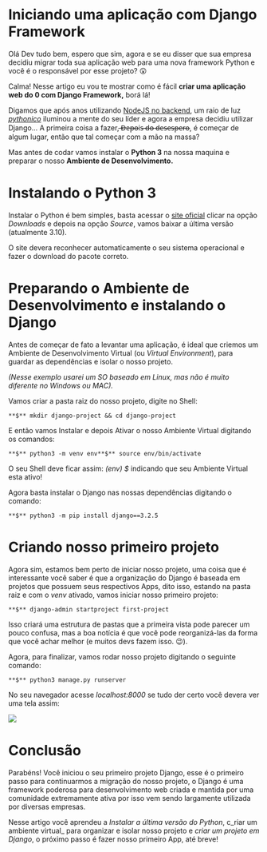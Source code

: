 Iniciando uma aplicação com Django Framework
============================================

Olá Dev tudo bem, espero que sim, agora e se eu disser que sua empresa decidiu migrar toda sua aplicação web para uma nova framework Python e você é o responsável por esse projeto? 😮

Calma! Nesse artigo eu vou te mostrar como é fácil **criar uma aplicação web do 0 com Django Framework,** borá lá!

Digamos que após anos utilizando [NodeJS no backend](https://medium.com/sequelize-a-solução-para-seus-relacionamentos-7d6756c81c17), um raio de luz [_pythonico_](https://stackoverflow.com/questions/25011078/what-does-pythonic-mean) iluminou a mente do seu líder e agora a empresa decidiu utilizar Django… A primeira coisa a fazer, ̶D̶e̶p̶o̶is̶ ̶d̶o̶ ̶d̶e̶s̶e̶s̶p̶e̶r̶o̶, é começar de algum lugar, então que tal começar com a mão na massa?

Mas antes de codar vamos instalar o **Python 3** na nossa maquina e preparar o nosso **Ambiente de Desenvolvimento.**

Instalando o Python 3
=====================

Instalar o Python é bem simples, basta acessar o [site oficial](https://www.python.org/downloads/) clicar na opção _Downloads_ e depois na opção _Source_, vamos baixar a última versão (atualmente 3.10).

O site devera reconhecer automaticamente o seu sistema operacional e fazer o download do pacote correto.

Preparando o Ambiente de Desenvolvimento e instalando o Django
==============================================================

Antes de começar de fato a levantar uma aplicação, é ideal que criemos um Ambiente de Desenvolvimento Virtual (ou _Virtual Environment_), para guardar as dependências e isolar o nosso projeto.

_(Nesse exemplo usarei um SO baseado em Linux, mas não é muito diferente no Windows ou MAC)._

Vamos criar a pasta raiz do nosso projeto, digite no Shell:

```
**$** mkdir django-project && cd django-project
```

E então vamos Instalar e depois Ativar o nosso Ambiente Virtual digitando os comandos:

```
**$** python3 -m venv env**$** source env/bin/activate
```

O seu Shell deve ficar assim: _(env) $_ indicando que seu Ambiente Virtual esta ativo!

Agora basta instalar o Django nas nossas dependências digitando o comando:

```
**$** python3 -m pip install django==3.2.5
```

Criando nosso primeiro projeto
==============================

Agora sim, estamos bem perto de iniciar nosso projeto, uma coisa que é interessante você saber é que a organização do Django é baseada em projetos que possuem seus respectivos Apps, dito isso, estando na pasta raiz e com o _venv_ ativado, vamos iniciar nosso primeiro projeto:

```
**$** django-admin startproject first-project
```

Isso criará uma estrutura de pastas que a primeira vista pode parecer um pouco confusa, mas a boa notícia é que você pode reorganizá-las da forma que você achar melhor (e muitos devs fazem isso. 😉).

Agora, para finalizar, vamos rodar nosso projeto digitando o seguinte comando:

```
**$** python3 manage.py runserver
```

No seu navegador acesse _localhost:8000_ se tudo der certo você devera ver uma tela assim:

![](https://miro.medium.com/max/1400/0*Z1Gp0-vvGPWh5d6s)

Conclusão
=========

Parabéns! Você iniciou o seu primeiro projeto Django, esse é o primeiro passo para continuarmos a migração do nosso projeto, o Django é uma framework poderosa para desenvolvimento web criada e mantida por uma comunidade extremamente ativa por isso vem sendo largamente utilizada por diversas empresas.

Nesse artigo você aprendeu a _Instalar a última versão do Python_, c_riar um ambiente virtual_ para organizar e isolar nosso projeto e _criar um projeto em Django_, o próximo passo é fazer nosso primeiro App, até breve!
